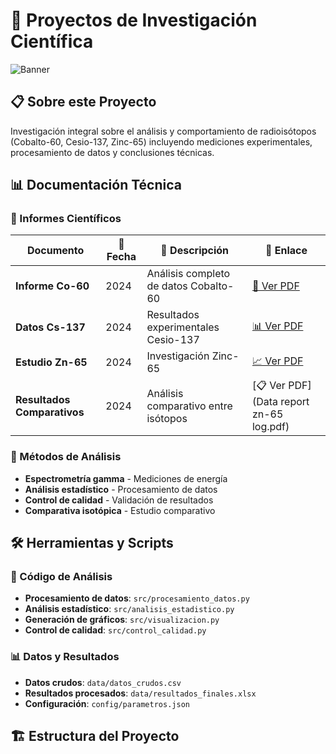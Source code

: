 # 🔬 Proyectos de Investigación Científica

![Banner](https://via.placeholder.com/1200x300/0D8BF2/FFFFFF?text=Análisis+de+Radioisótopos+Co-60+Cs-137+Zn-65)

## 📋 Sobre este Proyecto

Investigación integral sobre el análisis y comportamiento de radioisótopos (Cobalto-60, Cesio-137, Zinc-65) incluyendo mediciones experimentales, procesamiento de datos y conclusiones técnicas.

## 📊 Documentación Técnica

### 📁 Informes Científicos

| Documento | 📅 Fecha | 📝 Descripción | 🔗 Enlace |
|-----------|----------|----------------|-----------|
| **Informe Co-60** | 2024 | Análisis completo de datos Cobalto-60 | [📄 Ver PDF](https://github.com/joseluis004/PROYECTOS/blob/main/Data%20report%20co-60%20log%20bueno.pdf) |
| **Datos Cs-137** | 2024 | Resultados experimentales Cesio-137 | [📊 Ver PDF](https://github.com/joseluis004/PROYECTOS/blob/main/Primera%20medici%C3%B3n%20cs-137.pdf) |
| **Estudio Zn-65** | 2024 | Investigación Zinc-65 | [📈 Ver PDF](https://github.com/joseluis004/PROYECTOS/blob/main/Data%20report%20zn-65%20log.pdf) |
| **Resultados Comparativos** | 2024 | Análisis comparativo entre isótopos | [📋 Ver PDF](Data report zn-65 log.pdf) |


### 🔬 Métodos de Análisis

- **Espectrometría gamma** - Mediciones de energía
- **Análisis estadístico** - Procesamiento de datos
- **Control de calidad** - Validación de resultados
- **Comparativa isotópica** - Estudio comparativo

## 🛠️ Herramientas y Scripts

### 🔧 Código de Análisis
- **Procesamiento de datos**: `src/procesamiento_datos.py`
- **Análisis estadístico**: `src/analisis_estadistico.py` 
- **Generación de gráficos**: `src/visualizacion.py`
- **Control de calidad**: `src/control_calidad.py`

### 📊 Datos y Resultados
- **Datos crudos**: `data/datos_crudos.csv`
- **Resultados procesados**: `data/resultados_finales.xlsx`
- **Configuración**: `config/parametros.json`

## 🏗️ Estructura del Proyecto

